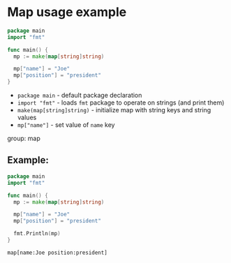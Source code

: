 # Map usage example

```go
package main
import "fmt"

func main() {
  mp := make(map[string]string)

  mp["name"] = "Joe"
  mp["position"] = "president"
}
```

- `package main` - default package declaration
- `import "fmt"` - loads `fmt` package to operate on strings (and print them)
- `make(map[string]string)` - initialize map with string keys and string values
- `mp["name"]` - set value of `name` key

group: map

## Example: 
```go
package main
import "fmt"

func main() {
  mp := make(map[string]string)

  mp["name"] = "Joe"
  mp["position"] = "president"

  fmt.Println(mp)
}
```
```
map[name:Joe position:president]

```

